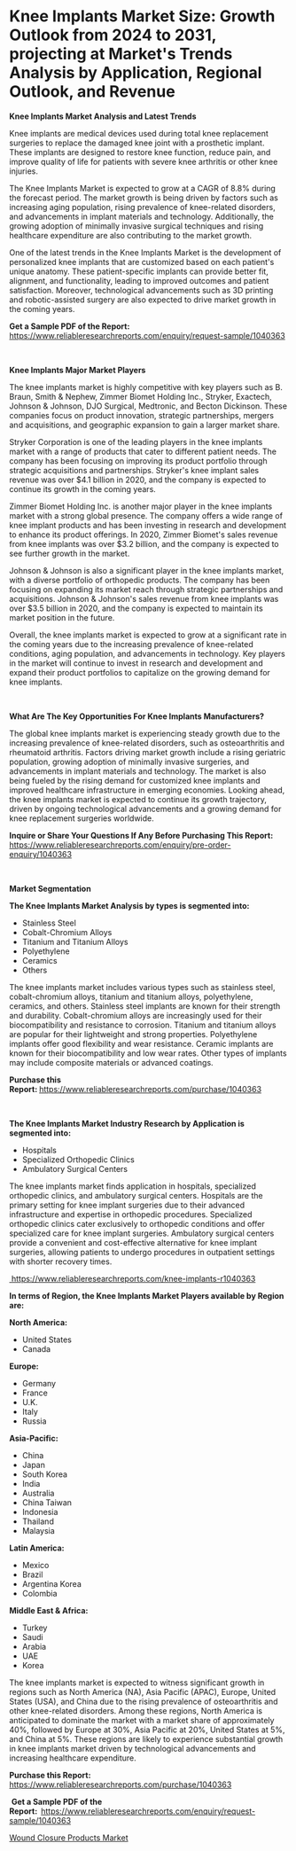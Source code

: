 <p><h1>Knee Implants Market Size: Growth Outlook from 2024 to 2031, projecting at Market's Trends Analysis by Application, Regional Outlook, and Revenue</h1></p><p><strong>Knee Implants Market Analysis and Latest Trends</strong></p>
<p><p>Knee implants are medical devices used during total knee replacement surgeries to replace the damaged knee joint with a prosthetic implant. These implants are designed to restore knee function, reduce pain, and improve quality of life for patients with severe knee arthritis or other knee injuries.</p><p>The Knee Implants Market is expected to grow at a CAGR of 8.8% during the forecast period. The market growth is being driven by factors such as increasing aging population, rising prevalence of knee-related disorders, and advancements in implant materials and technology. Additionally, the growing adoption of minimally invasive surgical techniques and rising healthcare expenditure are also contributing to the market growth.</p><p>One of the latest trends in the Knee Implants Market is the development of personalized knee implants that are customized based on each patient's unique anatomy. These patient-specific implants can provide better fit, alignment, and functionality, leading to improved outcomes and patient satisfaction. Moreover, technological advancements such as 3D printing and robotic-assisted surgery are also expected to drive market growth in the coming years.</p></p>
<p><strong>Get a Sample PDF of the Report:&nbsp;</strong> <a href="https://www.reliableresearchreports.com/enquiry/request-sample/1040363">https://www.reliableresearchreports.com/enquiry/request-sample/1040363</a></p>
<p>&nbsp;</p>
<p><strong>Knee Implants Major Market Players</strong></p>
<p><p>The knee implants market is highly competitive with key players such as B. Braun, Smith & Nephew, Zimmer Biomet Holding Inc., Stryker, Exactech, Johnson & Johnson, DJO Surgical, Medtronic, and Becton Dickinson. These companies focus on product innovation, strategic partnerships, mergers and acquisitions, and geographic expansion to gain a larger market share.</p><p>Stryker Corporation is one of the leading players in the knee implants market with a range of products that cater to different patient needs. The company has been focusing on improving its product portfolio through strategic acquisitions and partnerships. Stryker's knee implant sales revenue was over $4.1 billion in 2020, and the company is expected to continue its growth in the coming years.</p><p>Zimmer Biomet Holding Inc. is another major player in the knee implants market with a strong global presence. The company offers a wide range of knee implant products and has been investing in research and development to enhance its product offerings. In 2020, Zimmer Biomet's sales revenue from knee implants was over $3.2 billion, and the company is expected to see further growth in the market.</p><p>Johnson & Johnson is also a significant player in the knee implants market, with a diverse portfolio of orthopedic products. The company has been focusing on expanding its market reach through strategic partnerships and acquisitions. Johnson & Johnson's sales revenue from knee implants was over $3.5 billion in 2020, and the company is expected to maintain its market position in the future.</p><p>Overall, the knee implants market is expected to grow at a significant rate in the coming years due to the increasing prevalence of knee-related conditions, aging population, and advancements in technology. Key players in the market will continue to invest in research and development and expand their product portfolios to capitalize on the growing demand for knee implants.</p></p>
<p>&nbsp;</p>
<p><strong>What Are The Key Opportunities For Knee Implants Manufacturers?</strong></p>
<p><p>The global knee implants market is experiencing steady growth due to the increasing prevalence of knee-related disorders, such as osteoarthritis and rheumatoid arthritis. Factors driving market growth include a rising geriatric population, growing adoption of minimally invasive surgeries, and advancements in implant materials and technology. The market is also being fueled by the rising demand for customized knee implants and improved healthcare infrastructure in emerging economies. Looking ahead, the knee implants market is expected to continue its growth trajectory, driven by ongoing technological advancements and a growing demand for knee replacement surgeries worldwide.</p></p>
<p><strong>Inquire or Share Your Questions If Any Before Purchasing This Report:</strong> <a href="https://www.reliableresearchreports.com/enquiry/pre-order-enquiry/1040363">https://www.reliableresearchreports.com/enquiry/pre-order-enquiry/1040363</a></p>
<p>&nbsp;</p>
<p><strong>Market Segmentation</strong></p>
<p><strong>The Knee Implants Market Analysis by types is segmented into:</strong></p>
<p><ul><li>Stainless Steel</li><li>Cobalt-Chromium Alloys</li><li>Titanium and Titanium Alloys</li><li>Polyethylene</li><li>Ceramics</li><li>Others</li></ul></p>
<p><p>The knee implants market includes various types such as stainless steel, cobalt-chromium alloys, titanium and titanium alloys, polyethylene, ceramics, and others. Stainless steel implants are known for their strength and durability. Cobalt-chromium alloys are increasingly used for their biocompatibility and resistance to corrosion. Titanium and titanium alloys are popular for their lightweight and strong properties. Polyethylene implants offer good flexibility and wear resistance. Ceramic implants are known for their biocompatibility and low wear rates. Other types of implants may include composite materials or advanced coatings.</p></p>
<p><strong>Purchase this Report:&nbsp;</strong><a href="https://www.reliableresearchreports.com/purchase/1040363">https://www.reliableresearchreports.com/purchase/1040363</a></p>
<p>&nbsp;</p>
<p><strong>The Knee Implants Market Industry Research by Application is segmented into:</strong></p>
<p><ul><li>Hospitals</li><li>Specialized Orthopedic Clinics</li><li>Ambulatory Surgical Centers</li></ul></p>
<p><p>The knee implants market finds application in hospitals, specialized orthopedic clinics, and ambulatory surgical centers. Hospitals are the primary setting for knee implant surgeries due to their advanced infrastructure and expertise in orthopedic procedures. Specialized orthopedic clinics cater exclusively to orthopedic conditions and offer specialized care for knee implant surgeries. Ambulatory surgical centers provide a convenient and cost-effective alternative for knee implant surgeries, allowing patients to undergo procedures in outpatient settings with shorter recovery times.</p></p>
<p><a href="https://www.reliableresearchreports.com/knee-implants-r1040363">&nbsp;https://www.reliableresearchreports.com/knee-implants-r1040363</a></p>
<p><strong>In terms of Region, the Knee Implants Market Players available by Region are:</strong></p>
<p>
    <p> <strong> North America: </strong>
        <ul>
            <li>United States</li>
            <li>Canada</li>
        </ul>
        </p> 
    <p> <strong> Europe: </strong>
        <ul>
            <li>Germany</li>
            <li>France</li>
            <li>U.K.</li>
            <li>Italy</li>
            <li>Russia</li>
        </ul>
        </p> 
    <p> <strong> Asia-Pacific: </strong>
        <ul>
            <li>China</li>
            <li>Japan</li>
            <li>South Korea</li>
            <li>India</li>
            <li>Australia</li>
            <li>China Taiwan</li>
            <li>Indonesia</li>
            <li>Thailand</li>
            <li>Malaysia</li>
        </ul>
        </p> 
    <p> <strong> Latin America: </strong>
        <ul>
            <li>Mexico</li>
            <li>Brazil</li>
            <li>Argentina Korea</li>
            <li>Colombia</li>
        </ul>
        </p> 
    <p> <strong> Middle East & Africa: </strong>
        <ul>
            <li>Turkey</li>
            <li>Saudi</li>
            <li>Arabia</li>
            <li>UAE</li>
            <li>Korea</li>
        </ul>
    </p>
    </p>
<p><p>The knee implants market is expected to witness significant growth in regions such as North America (NA), Asia Pacific (APAC), Europe, United States (USA), and China due to the rising prevalence of osteoarthritis and other knee-related disorders. Among these regions, North America is anticipated to dominate the market with a market share of approximately 40%, followed by Europe at 30%, Asia Pacific at 20%, United States at 5%, and China at 5%. These regions are likely to experience substantial growth in knee implants market driven by technological advancements and increasing healthcare expenditure.</p></p>
<p><strong>Purchase this Report: </strong><a href="https://www.reliableresearchreports.com/purchase/1040363">https://www.reliableresearchreports.com/purchase/1040363</a></p>
<p>&nbsp;<strong>Get a Sample PDF of the Report:&nbsp;&nbsp;</strong><a href="https://www.reliableresearchreports.com/enquiry/request-sample/1040363">https://www.reliableresearchreports.com/enquiry/request-sample/1040363</a></p>
<p><strong></strong></p>
<p><p><a href="https://github.com/NorbertYates/Market-Research-Report-List-4/blob/main/wound-closure-products-market.md">Wound Closure Products Market</a></p></p>